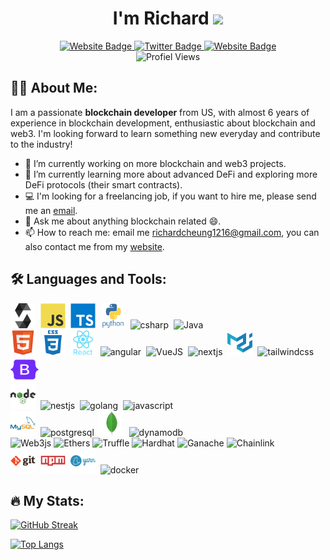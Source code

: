 <div id="hey" align="center">
  <h1>
    I'm Richard
    <img src="https://media.giphy.com/media/hvRJCLFzcasrR4ia7z/giphy.gif" width=40 />
  </h1>
</div>

<div id="badges" align="center">
  <a href="mailto:richardcheung1216@gmail.com">
    <img src="https://img.shields.io/badge/-Email%20Me-red?style=for-the-badge" alt="Website Badge"/>
  </a>
  <a href="https://t.me/richardcheung1216">
    <img src="https://img.shields.io/badge/Telegram-blue?style=for-the-badge&logo=telegram&logoColor=white" alt="Twitter Badge"/>
  </a>
  <a href="https://richard.dev/">
    <img src="https://img.shields.io/badge/-My%20Website-red?style=for-the-badge" alt="Website Badge"/>
  </a>
</div>

<div id="profile-views" align="center">
  <img src="https://komarev.com/ghpvc/?username=blockchain-dev1216&style=flat-square&color=blue" alt="Profiel Views"/>
</div>


## :man_technologist: About Me:
I am a passionate **blockchain developer** from US, with almost 6 years of experience in blockchain development, enthusiastic about blockchain and web3. I'm looking forward to learn something new everyday and contribute to the industry!
- 🔭 I’m currently working on more blockchain and web3 projects.
- 🌱 I’m currently learning more about advanced DeFi and exploring more DeFi protocols (their smart contracts).
- 💻 I'm looking for a freelancing job, if you want to hire me, please send me an [email](mailto:richardcheung1216@gmail.com).
- 💬 Ask me about anything blockchain related :smile:.
- 📫 How to reach me: email me [richardcheung1216@gmail.com](mailto:richardcheung1216@gmail.com), you can also contact me from my [website](https://richard.dev).


## :hammer_and_wrench: Languages and Tools:
<div>
  <img src="https://github.com/devicons/devicon/blob/master/icons/solidity/solidity-original.svg" title="Solidity" alt="Solidity" width="40" height="40"/>&nbsp;
  <img src="https://github.com/devicons/devicon/blob/master/icons/javascript/javascript-original.svg" title="JavaScript" alt="JavaScript" width="40" height="40"/>&nbsp;
  <img src="https://github.com/devicons/devicon/blob/master/icons/typescript/typescript-original.svg" title="TypeScript" alt="TypeScript" width="40" height="40"/>&nbsp;
  <img src="https://raw.githubusercontent.com/devicons/devicon/master/icons/python/python-original-wordmark.svg" alt="python" width="40" height="40" />&nbsp;
  <img src="https://upload.wikimedia.org/wikipedia/commons/4/4f/Csharp_Logo.png" alt="csharp" width="40" height="40"/>&nbsp;
      <img src="https://profilinator.rishav.dev/skills-assets/java-original-wordmark.svg" alt="Java" height="40" />&nbsp;
</div>
<div>
  <img src="https://github.com/devicons/devicon/blob/master/icons/html5/html5-original.svg" title="HTML5" alt="HTML" width="40" height="40"/>&nbsp;
  <img src="https://github.com/devicons/devicon/blob/master/icons/css3/css3-plain-wordmark.svg"  title="CSS3" alt="CSS" width="40" height="40"/>&nbsp;
  <img src="https://github.com/devicons/devicon/blob/master/icons/react/react-original-wordmark.svg" title="React" alt="React" width="40" height="40"/>&nbsp;
      <img src="https://upload.wikimedia.org/wikipedia/commons/c/cf/Angular_full_color_logo.svg" alt="angular" width="40" height="40" />&nbsp;
      <img src="https://cdn.jsdelivr.net/gh/devicons/devicon/icons/vuejs/vuejs-original-wordmark.svg" alt="VueJS" width="40" height="40"/>&nbsp;
      <img src="https://miro.medium.com/max/700/1*iXsCHAHPN7xFAWuuWjE6-Q.png" alt="nextjs" width="40" height="40" />&nbsp;
  <img src="https://github.com/devicons/devicon/blob/master/icons/materialui/materialui-original.svg" title="Material UI" alt="Material UI" width="40" height="40"/>&nbsp;
      <img src="https://upload.wikimedia.org/wikipedia/commons/9/95/Tailwind_CSS_logo.svg" alt="tailwindcss" width="135" height="40" />&nbsp;
      <img src="https://raw.githubusercontent.com/devicons/devicon/master/icons/bootstrap/bootstrap-plain.svg" alt="bootstrap" width="45" height="40" />&nbsp;
</div>
<div>
  <img src="https://github.com/devicons/devicon/blob/master/icons/nodejs/nodejs-original-wordmark.svg" title="NodeJS" alt="NodeJS" width="40" height="40"/>&nbsp;
      <img src="https://cdn.icon-icons.com/icons2/2699/PNG/512/nestjs_logo_icon_169927.png" alt="nestjs" width="65" height="40"/>&nbsp;
      <img src="https://go.dev/blog/go-brand/Go-Logo/PNG/Go-Logo_Aqua.png" alt="golang" width="45" height="40"/>&nbsp;
      <img src="https://www.opengis.ch/wp-content/uploads/2020/04/django-python-logo-e1588009010920.png" alt="javascript" width="40" height="40" />&nbsp;
</div>
<div>
      <img src="https://raw.githubusercontent.com/devicons/devicon/master/icons/mysql/mysql-original-wordmark.svg" alt="mysql" width="40" height="40" />&nbsp;
      <img src="https://www.computerhope.com/jargon/p/postgresql.jpg" alt="postgresql" width="40" height="40" />&nbsp;
      <img src="https://raw.githubusercontent.com/devicons/devicon/master/icons/mongodb/mongodb-original.svg" alt="mongodb" width="40" height="40" />&nbsp;
      <img src="https://user-images.githubusercontent.com/54184905/102911788-9709a000-448d-11eb-9161-bac188f78110.png" alt="dynamodb" width="70" height="40" />&nbsp;
</div>
<div>
  <img src="https://seeklogo.com/images/W/web3js-logo-62DEE79B50-seeklogo.com.png" width=40 height=40 alt="Web3js" title="Web3js" />
  <img src="https://cryptologos.cc/logos/ethereum-eth-logo.png?v=032" width=40 height=40 alt="Ethers" title="Ethers" />
  <img src="https://seeklogo.com/images/T/truffle-logo-357454171D-seeklogo.com.png" title="Truffle" alt="Truffle" width=40 height=40 />
  <img src="https://seeklogo.com/images/H/hardhat-logo-888739EBB4-seeklogo.com.png" title="Hardhat" alt="Hardhat" width="40" height="40" />
  <img src="https://seeklogo.com/images/G/ganache-logo-1EB72084A8-seeklogo.com.png" title="Ganache" alt="Ganache" width="40" height="40" />
  <img src="https://upload.wikimedia.org/wikipedia/commons/d/dd/Chainlink_Logo.png" title="Chainlink" alt="Chainlink" width="40" height="40" />
</div>
<div>
  <img src="https://github.com/devicons/devicon/blob/master/icons/git/git-original-wordmark.svg" title="Git" **alt="Git" width="40" height="40"/>&nbsp;
  <img src="https://github.com/devicons/devicon/blob/master/icons/npm/npm-original-wordmark.svg" title="NPM" alt="NPM" width="40" height="40"/>&nbsp;
  <img src="https://github.com/devicons/devicon/blob/master/icons/yarn/yarn-original-wordmark.svg" title="YARN" alt="YARN" width="40" height="40"/>&nbsp;
      <img src="https://cdn.jsdelivr.net/gh/devicons/devicon/icons/docker/docker-original.svg" alt="docker" width="40" height="40"/>&nbsp;
</div>
 

  
## :fire: My Stats:
[![GitHub Streak](http://github-readme-streak-stats.herokuapp.com?user=blockchain-dev1216&theme=dark&background=000000)](https://git.io/streak-stats)



[![Top Langs](https://github-readme-stats.vercel.app/api/top-langs/?username=blockchain-dev1216&layout=compact&theme=vision-friendly-dark)](https://github.com/anuraghazra/github-readme-stats)

<!----
👋 Hi, I’m @blockchain-dev1216
- 👀 I’m interested in ...
- 🌱 I’m currently learning ...
- 💞️ I’m looking to collaborate on ...
- 📫 How to reach me ...
- 😄 Pronouns: ...
- ⚡ Fun fact: ...

blockchain-dev1216/blockchain-dev1216 is a ✨ special ✨ repository because its `README.md` (this file) appears on your GitHub profile.
You can click the Preview link to take a look at your changes.
--->
